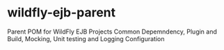 # wildfly-ejb-parent
Parent POM for WildFly EJB Projects Common Depemndency, Plugin and Build, Mocking, Unit testing and Logging Configuration
